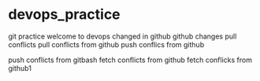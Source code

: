 # devops_practice
git practice
welcome to devops
changed in github
github changes
pull conflicts
pull conflicts from github
push conflics from github


push conflicts from gitbash
fetch conflicts from github
fetch conflicks from github1
